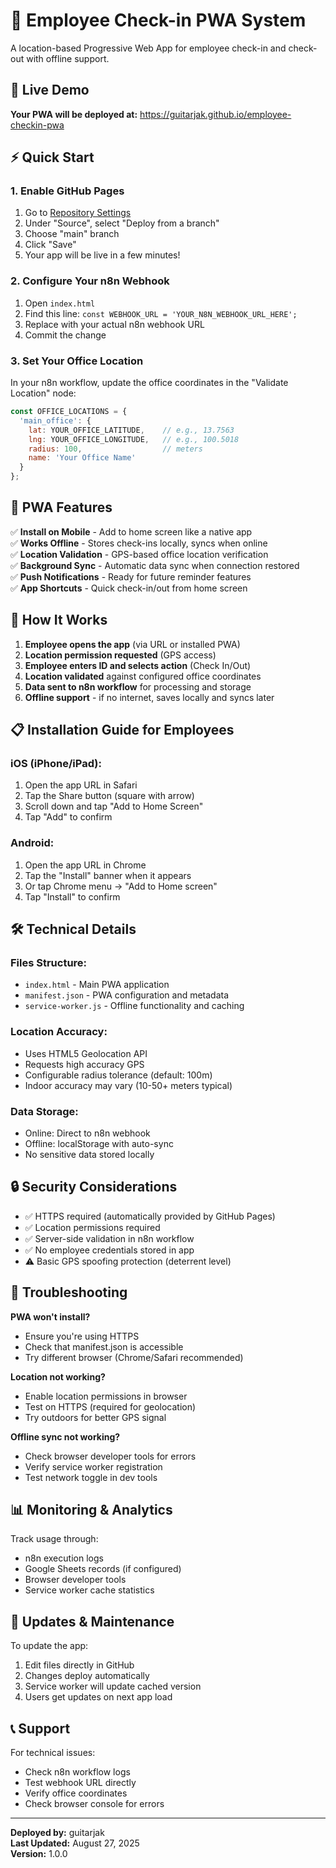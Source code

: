 # 📍 Employee Check-in PWA System

A location-based Progressive Web App for employee check-in and check-out with offline support.

## 🚀 Live Demo

**Your PWA will be deployed at:** https://guitarjak.github.io/employee-checkin-pwa

## ⚡ Quick Start

### 1. Enable GitHub Pages
1. Go to [Repository Settings](https://github.com/guitarjak/employee-checkin-pwa/settings/pages)
2. Under "Source", select "Deploy from a branch"
3. Choose "main" branch
4. Click "Save"
5. Your app will be live in a few minutes!

### 2. Configure Your n8n Webhook
1. Open `index.html`
2. Find this line: `const WEBHOOK_URL = 'YOUR_N8N_WEBHOOK_URL_HERE';`
3. Replace with your actual n8n webhook URL
4. Commit the change

### 3. Set Your Office Location
In your n8n workflow, update the office coordinates in the "Validate Location" node:
```javascript
const OFFICE_LOCATIONS = {
  'main_office': {
    lat: YOUR_OFFICE_LATITUDE,    // e.g., 13.7563
    lng: YOUR_OFFICE_LONGITUDE,   // e.g., 100.5018
    radius: 100,                  // meters
    name: 'Your Office Name'
  }
};
```

## 📱 PWA Features

✅ **Install on Mobile** - Add to home screen like a native app  
✅ **Works Offline** - Stores check-ins locally, syncs when online  
✅ **Location Validation** - GPS-based office location verification  
✅ **Background Sync** - Automatic data sync when connection restored  
✅ **Push Notifications** - Ready for future reminder features  
✅ **App Shortcuts** - Quick check-in/out from home screen  

## 🔧 How It Works

1. **Employee opens the app** (via URL or installed PWA)
2. **Location permission requested** (GPS access)
3. **Employee enters ID and selects action** (Check In/Out)
4. **Location validated** against configured office coordinates
5. **Data sent to n8n workflow** for processing and storage
6. **Offline support** - if no internet, saves locally and syncs later

## 📋 Installation Guide for Employees

### iOS (iPhone/iPad):
1. Open the app URL in Safari
2. Tap the Share button (square with arrow)
3. Scroll down and tap "Add to Home Screen"
4. Tap "Add" to confirm

### Android:
1. Open the app URL in Chrome
2. Tap the "Install" banner when it appears
3. Or tap Chrome menu → "Add to Home screen"
4. Tap "Install" to confirm

## 🛠️ Technical Details

### Files Structure:
- `index.html` - Main PWA application
- `manifest.json` - PWA configuration and metadata
- `service-worker.js` - Offline functionality and caching

### Location Accuracy:
- Uses HTML5 Geolocation API
- Requests high accuracy GPS
- Configurable radius tolerance (default: 100m)
- Indoor accuracy may vary (10-50+ meters typical)

### Data Storage:
- Online: Direct to n8n webhook
- Offline: localStorage with auto-sync
- No sensitive data stored locally

## 🔒 Security Considerations

- ✅ HTTPS required (automatically provided by GitHub Pages)
- ✅ Location permissions required
- ✅ Server-side validation in n8n workflow
- ✅ No employee credentials stored in app
- ⚠️ Basic GPS spoofing protection (deterrent level)

## 🐛 Troubleshooting

**PWA won't install?**
- Ensure you're using HTTPS
- Check that manifest.json is accessible
- Try different browser (Chrome/Safari recommended)

**Location not working?**
- Enable location permissions in browser
- Test on HTTPS (required for geolocation)
- Try outdoors for better GPS signal

**Offline sync not working?**
- Check browser developer tools for errors
- Verify service worker registration
- Test network toggle in dev tools

## 📊 Monitoring & Analytics

Track usage through:
- n8n execution logs
- Google Sheets records (if configured)
- Browser developer tools
- Service worker cache statistics

## 🔄 Updates & Maintenance

To update the app:
1. Edit files directly in GitHub
2. Changes deploy automatically
3. Service worker will update cached version
4. Users get updates on next app load

## 📞 Support

For technical issues:
- Check n8n workflow logs
- Test webhook URL directly
- Verify office coordinates
- Check browser console for errors

---

**Deployed by:** guitarjak  
**Last Updated:** August 27, 2025  
**Version:** 1.0.0

